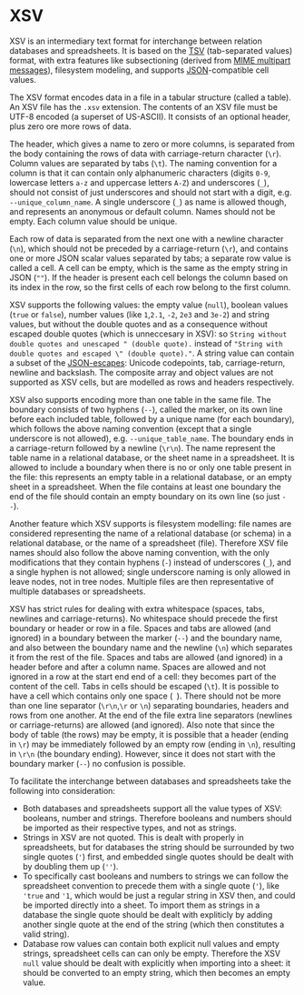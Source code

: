 # XSV

XSV is an intermediary text format for interchange between relation databases and spreadsheets. It is based on the [TSV](https://en.wikipedia.org/wiki/Tab-separated_values) (tab-separated values) format, with extra features like subsectioning (derived from [MIME multipart messages](https://en.wikipedia.org/wiki/MIME#Multipart_messages)), filesystem modeling, and supports [JSON](https://en.wikipedia.org/wiki/JSON)-compatible cell values.

The XSV format encodes data in a file in a tabular structure (called a table). An XSV file has the `.xsv` extension. The contents of an XSV file must be UTF-8 encoded (a superset of US-ASCII). It consists of an optional header, plus zero ore more rows of data.

The header, which gives a name to zero or more columns, is separated from the body containing the rows of data with carriage-return character (`\r`). Column values are separated by tabs (`\t`). The naming convention for a column is that it can contain only alphanumeric characters (digits `0-9`, lowercase letters `a-z` and uppercase letters `A-Z`) and underscores (`_`), should not consist of just underscores and should not start with a digit, e.g. `--unique_column_name`. A single underscore (`_`) as name is allowed though, and represents an anonymous or default column. Names should not be empty. Each column value should be unique.

Each row of data is separated from the next one with a newline character (`\n`), which should not be preceded by a carriage-return (`\r`), and contains one or more JSON scalar values separated by tabs; a separate row value is called a cell. A cell can be empty, which is the same as the empty string in JSON (`""`). If the header is present each cell belongs the column based on its index in the row, so the first cells of each row belong to the first column.

XSV supports the following values: the empty value (`null`), boolean values (`true` or `false`), number values (like `1`,`2.1`, `-2`, `2e3` and `3e-2`) and string values, but without the double quotes and as a consequence without escaped double quotes (which is unneccesary in XSV): so `String without double quotes and unescaped " (double quote).` instead of `"String with double quotes and escaped \" (double quote)."`. A string value can contain a subset of the [JSON-escapes](https://www.json.org): Unicode codepoints, tab, carriage-return, newline and backslash. The composite array and object values are not supported as XSV cells, but are modelled as rows and headers respectively.

XSV also supports encoding more than one table in the same file. The boundary consists of two hyphens (`--`), called the marker, on its own line before each included table, followed by a unique name (for each boundary), which follows the above naming convention (except that a single underscore is not allowed), e.g. `--unique_table_name`. The boundary ends in a carriage-return followed by a newline (`\r\n`). The name represent the table name in a relational database, or the sheet name in a spreadsheet.  It is allowed to include a boundary when there is no or only one table present in the file: this represents an empty table in a relational database, or an empty sheet in a spreadsheet. When the file contains at least one boundary the end of the file should contain an empty boundary on its own line (so just `--`).

Another feature which XSV supports is filesystem modelling: file names are considered representing the name of a relational database (or schema) in a relational database, or the name of a spreadsheet (file). Therefore XSV file names should also follow the above naming convention, with the only modifications that they contain hyphens (`-`) instead of underscores (`_`), and a single hyphen is not allowed; single underscore naming is only allowed in leave nodes, not in tree nodes. Multiple files are then representative of multiple databases or spreadsheets.

XSV has strict rules for dealing with extra whitespace (spaces, tabs, newlines and carriage-returns). No whitespace should precede the first boundary or header or row in a file. Spaces and tabs are allowed (and ignored) in a boundary between the marker (`--`) and the boundary name, and also between the boundary name and the newline (`\n`) which separates it from the rest of the file. Spaces and tabs are allowed (and ignored) in a header before and after a column name. Spaces are allowed and not ignored in a row at the start end end of a cell: they becomes part of the content of the cell. Tabs in cells should be escaped (`\t`). It is possible to have a cell which contains only one space (` `). There should not be more than one line separator (`\r\n`,`\r` or `\n`) separating boundaries, headers and rows from one another. At the end of the file extra line separators (newlines or carriage-returns) are allowed (and ignored). Also note that since the body of table (the rows) may be empty, it is possible that a header (ending in `\r`) may be immediately followed by an empty row (ending in `\n`), resulting in `\r\n` (the boundary ending). However, since it does not start with the boundary marker (`--`) no confusion is possible.

To facilitate the interchange between databases and spreadsheets take the following into consideration:
- Both databases and spreadsheets support all the value types of XSV: booleans, number and strings. Therefore booleans and numbers should be imported as their respective types, and not as strings.
- Strings in XSV are not quoted. This is dealt with properly in spreadsheets, but for databases the string should be surrounded by two single quotes (`'`) first, and embedded single quotes should be dealt with by doubling them up (`''`).
- To specifically cast booleans and numbers to strings we can follow the spreadsheet convention to precede them with a single quote (`'`), like `'true` and `'1`, which would be just a regular string in XSV then, and could be imported directly into a sheet. To import them as strings in a database the single quote should be dealt with expliticly by adding another single quote at the end of the string (which then constitutes a valid string).
- Database row values can contain both explicit null values and empty strings, spreadsheet cells can can only be empty. Therefore the XSV `null` value should be dealt with explicitly when importing into a sheet: it should be converted to an empty string, which then becomes an empty value.
